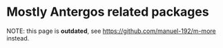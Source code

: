 # Mostly Antergos related packages

NOTE: this page is **outdated**, see https://github.com/manuel-192/m-more instead.

